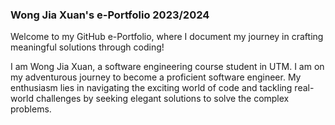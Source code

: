 ### Wong Jia Xuan's e-Portfolio 2023/2024

Welcome to my GitHub e-Portfolio, where I document my journey in crafting meaningful solutions through coding! 

I am Wong Jia Xuan, a software engineering course student in UTM. 
I am on my adventurous journey to become a proficient software engineer. 
My enthusiasm lies in navigating the exciting world of code and tackling real-world challenges by seeking elegant solutions to solve the complex problems.
